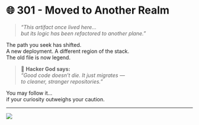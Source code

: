 # 🌐 301 - Moved to Another Realm

> _“This artifact once lived here…  
> but its logic has been refactored to another plane.”_

The path you seek has shifted.  
A new deployment. A different region of the stack.  
The old file is now legend.

> 🧙 **Hacker God says:**  
> _“Good code doesn’t die. It just migrates —  
> to cleaner, stranger repositories.”_

You may follow it...  
if your curiosity outweighs your caution.

---

<a href="../../start-game.md">
  <img src="https://img.shields.io/badge/Follow%20the%20refactor-blue?style=for-the-badge" />
</a>
